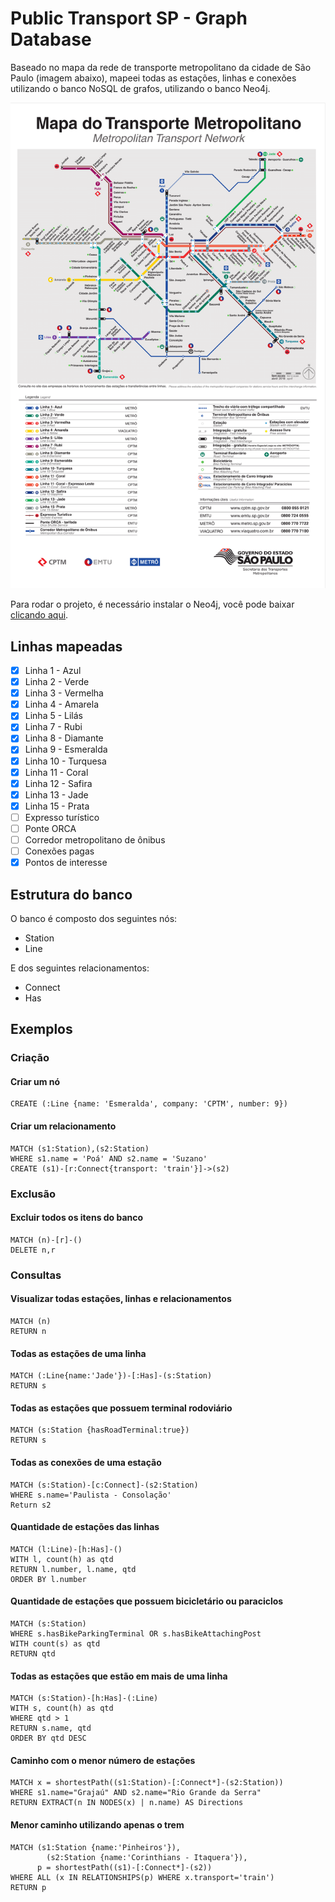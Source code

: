 # Public Transport SP - Graph Database

Baseado no mapa da rede de transporte metropolitano da cidade de São Paulo (imagem abaixo), mapeei todas as estações, linhas e conexões utilizando o banco NoSQL de grafos, utilizando o banco Neo4j.

![Map](img/map.png?raw=true "Map")

Para rodar o projeto, é necessário instalar o Neo4j, você pode baixar [clicando aqui](https://neo4j.com/download/?ref=hro).

## Linhas mapeadas
- [x] Linha 1 - Azul
- [x] Linha 2 - Verde
- [x] Linha 3 - Vermelha
- [x] Linha 4 - Amarela
- [x] Linha 5 - Lilás
- [x] Linha 7 - Rubi
- [x] Linha 8 - Diamante
- [x] Linha 9 - Esmeralda
- [x] Linha 10 - Turquesa
- [x] Linha 11 - Coral
- [x] Linha 12 - Safira
- [x] Linha 13 - Jade
- [x] Linha 15 - Prata
- [ ] Expresso turístico
- [ ] Ponte ORCA
- [ ] Corredor metropolitano de ônibus
- [ ] Conexões pagas
- [x] Pontos de interesse

## Estrutura do banco

O banco é composto dos seguintes nós:
- Station
- Line

E dos seguintes relacionamentos:
- Connect
- Has

## Exemplos

### Criação

#### Criar um nó

```
CREATE (:Line {name: 'Esmeralda', company: 'CPTM', number: 9})
```

#### Criar um relacionamento

```
MATCH (s1:Station),(s2:Station)
WHERE s1.name = 'Poá' AND s2.name = 'Suzano'
CREATE (s1)-[r:Connect{transport: 'train'}]->(s2)
```

### Exclusão

#### Excluir todos os itens do banco

```
MATCH (n)-[r]-()
DELETE n,r
```

### Consultas

#### Visualizar todas estações, linhas e relacionamentos

```
MATCH (n)
RETURN n
```

#### Todas as estações de uma linha

```
MATCH (:Line{name:'Jade'})-[:Has]-(s:Station)
RETURN s
```

#### Todas as estações que possuem terminal rodoviário

```
MATCH (s:Station {hasRoadTerminal:true})
RETURN s
```

#### Todas as conexões de uma estação

```
MATCH (s:Station)-[c:Connect]-(s2:Station)
WHERE s.name='Paulista - Consolação'
Return s2
```

#### Quantidade de estações das linhas

```
MATCH (l:Line)-[h:Has]-()
WITH l, count(h) as qtd
RETURN l.number, l.name, qtd
ORDER BY l.number
```

#### Quantidade de estações que possuem bicicletário ou paraciclos

```
MATCH (s:Station)
WHERE s.hasBikeParkingTerminal OR s.hasBikeAttachingPost
WITH count(s) as qtd
RETURN qtd
```

#### Todas as estações que estão em mais de uma linha

```
MATCH (s:Station)-[h:Has]-(:Line)
WITH s, count(h) as qtd
WHERE qtd > 1
RETURN s.name, qtd
ORDER BY qtd DESC
```

#### Caminho com o menor número de estações

```
MATCH x = shortestPath((s1:Station)-[:Connect*]-(s2:Station))
WHERE s1.name="Grajaú" AND s2.name="Rio Grande da Serra"
RETURN EXTRACT(n IN NODES(x) | n.name) AS Directions
```

#### Menor caminho utilizando apenas o trem

```
MATCH (s1:Station {name:'Pinheiros'}),
	    (s2:Station {name:'Corinthians - Itaquera'}),
      p = shortestPath((s1)-[:Connect*]-(s2))
WHERE ALL (x IN RELATIONSHIPS(p) WHERE x.transport='train')
RETURN p
```
